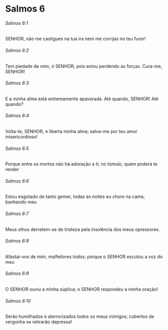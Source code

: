 # Salmos 6

###### Salmos 6:1

SENHOR, não me castigues na tua ira nem me corrijas no teu furor!

###### Salmos 6:2

Tem piedade de mim, ó SENHOR, pois estou perdendo as forças. Cura-me, SENHOR!

###### Salmos 6:3

E a minha alma está extremamente apavorada. Até quando, SENHOR! Até quando?

###### Salmos 6:4

Volta-te, SENHOR, e liberta minha alma; salva-me por teu amor misericordioso!

###### Salmos 6:5

Porque entre os mortos não há adoração a ti; no túmulo, quem poderá te render

###### Salmos 6:6

Estou esgotado de tanto gemer, todas as noites eu choro na cama, banhando meu

###### Salmos 6:7

Meus olhos derretem-se de tristeza pela insolência dos meus opressores.

###### Salmos 6:8

Afastai-vos de mim, malfeitores todos; porque o SENHOR escutou a voz do meu

###### Salmos 6:9

O SENHOR ouviu a minha súplica; o SENHOR respondeu a minha oração!

###### Salmos 6:10

Serão humilhados e aterrorizados todos os meus inimigos; cobertos de vergonha se retirarão depressa!

